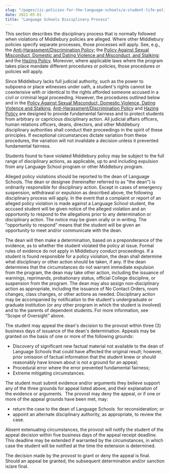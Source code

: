 ```yaml
---
slug: "/pages/iii-policies-for-the-language-schools/a-student-life-policies/disciplinary-process"
date: 2021-05-01
title: "Language Schools Disciplinary Process"
---
```


This section describes the disciplinary process that is normally followed when violations of Middlebury policies are alleged. Where other Middlebury policies specify separate processes, those processes will apply. See, e.g., the [Anti-Harassment/Discrimination Policy](/pages/i-policies-for-all/non-discrim-policies/anti-harassment-discrimin); the [Policy Against Sexual Misconduct, Domestic and Dating Violence and Misconduct, and Stalking](http://www.middlebury.edu/about/handbook/policies-for-all/non-discrim-policies/smdvs); and the [Hazing Policy](/pages/ii-ug-college-policies/ug-policies/res-life-conduct-policies/hazing-policy). Moreover, where applicable laws where the program takes place mandate different procedures or policies, those procedures or policies will apply.

Since Middlebury lacks full judicial authority, such as the power to subpoena or place witnesses under oath, a student's rights cannot be coextensive with or identical to the rights afforded someone accused in a civil or criminal legal proceeding. However, the procedures outlined below and in the [Policy Against Sexual Misconduct, Domestic Violence, Dating Violence and Stalking](http://www.middlebury.edu/about/handbook/misc/October), [Anti-Harassment/Discrimination Policy](/pages/i-policies-for-all/non-discrim-policies/anti-harassment-discrimin) and [Hazing Policy](/pages/ii-ug-college-policies/ug-policies/res-life-conduct-policies/hazing-policy) are designed to provide fundamental fairness and to protect students from arbitrary or capricious disciplinary action. All judicial affairs officers, human relations officers, deans, directors, and other Middlebury disciplinary authorities shall conduct their proceedings in the spirit of these principles. If exceptional circumstances dictate variation from these procedures, the variation will not invalidate a decision unless it prevented fundamental fairness.

Students found to have violated Middlebury policy may be subject to the full range of disciplinary actions, as applicable, up to and including expulsion from any Language School program or other Middlebury program.

Alleged policy violations should be reported to the dean of Language Schools. The dean or designee (hereinafter referred to as "the dean") is ordinarily responsible for disciplinary action. Except in cases of emergency suspension, withdrawal or expulsion as described above, the following disciplinary process will apply. In the event that a complaint or report of an alleged policy violation is made against a Language School student, the accused student will be given notice of the alleged violation and an opportunity to respond to the allegations prior to any determination or disciplinary action. The notice may be given orally or in writing. The "opportunity to respond" means that the student will be given an opportunity to meet and/or communicate with the dean.

The dean will then make a determination, based on a preponderance of the evidence, as to whether the student violated the policy at issue. Formal rules of evidence do not apply in Middlebury conduct proceedings. If a student is found responsible for a policy violation, the dean shall determine what disciplinary or other action should be taken, if any. If the dean determines that the circumstances do not warrant immediate expulsion from the program, the dean may take other action, including the issuance of warnings, reprimands, probationary status, official College discipline, or suspension from the program. The dean may also assign non-disciplinary action as appropriate, including the issuance of No Contact Orders, room changes, class changes, or other actions as needed. Disciplinary action may be accompanied by notification to the student's undergraduate or graduate institution (or any other program in which the student is involved) and to the parents of dependent students. For more information, see “Scope of Oversight” above.

The student may appeal the dean's decision to the provost within three (3) business days of issuance of the dean's determination. Appeals may be granted on the basis of one or more of the following grounds:

- Discovery of significant new factual material not available to the dean of Language Schools that could have affected the original result; however, prior omission of factual information that the student knew or should reasonably have known about is not a ground for an appeal;
- Procedural error where the error prevented fundamental fairness;
- Extreme mitigating circumstances.

The student must submit evidence and/or arguments they believe support any of the three grounds for appeal listed above, and their explanation of the evidence or arguments.  The provost may deny the appeal, or if one or more of the appeal grounds have been met, may:

- return the case to the dean of Language Schools  for reconsideration; or
- appoint an alternate disciplinary authority, as appropriate, to review the case.

Absent extenuating circumstances, the provost will notify the student of the appeal decision within five business days of the appeal receipt deadline. This deadline may be extended if warranted by the circumstances, in which case the student will be notified at the time the extension is determined.

The decision made by the provost to grant or deny the appeal is final. Should an appeal be granted, the subsequent determination and/or sanction is/are final.
